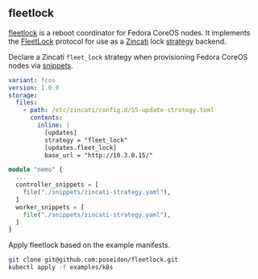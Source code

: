 ## fleetlock

[fleetlock](https://github.com/poseidon/fleetlock) is a reboot coordinator for Fedora CoreOS nodes. It implements the [FleetLock](https://github.com/coreos/airlock/pull/1/files) protocol for use as a [Zincati](https://github.com/coreos/zincati) lock [strategy](https://github.com/coreos/zincati/blob/master/docs/usage/updates-strategy.md) backend.

Declare a Zincati `fleet_lock` strategy when provisioning Fedora CoreOS nodes via [snippets](/advanced/customization/#hosts).

```yaml
variant: fcos
version: 1.0.0
storage:
  files:
    - path: /etc/zincati/config.d/55-update-strategy.toml
      contents:
        inline: |
          [updates]
          strategy = "fleet_lock"
          [updates.fleet_lock]
          base_url = "http://10.3.0.15/"
```

```tf
module "nemo" {
  ...
  controller_snippets = [
    file("./snippets/zincati-strategy.yaml"),
  ]
  worker_snippets = [
    file("./snippets/zincati-strategy.yaml"),
  ]
}
```

Apply fleetlock based on the example manifests.

```sh
git clone git@github.com:poseidon/fleetlock.git
kubectl apply -f examples/k8s
```

